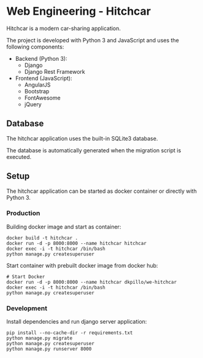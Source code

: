 # Web Engineering - Hitchcar

Hitchcar is a modern car-sharing application.

The project is developed with Python 3 and JavaScript and uses the following components:

* Backend (Python 3):
  * Django
  * Django Rest Framework
* Frontend (JavaScript):
  * AngularJS  
  * Bootstrap
  * FontAwesome
  * jQuery

## Database

The hitchcar application uses the built-in SQLite3 database.

The database is automatically generated when the migration script is executed.
    
## Setup

The hitchcar application can be started as docker container or directly with Python 3.

### Production

Building docker image and start as container:

    docker build -t hitchcar .
    docker run -d -p 8000:8000 --name hitchcar hitchcar
    docker exec -i -t hitchcar /bin/bash
    python manage.py createsuperuser

Start container with prebuilt docker image from docker hub:

    # Start Docker
    docker run -d -p 8000:8000 --name hitchcar dkpillo/we-hitchcar
    docker exec -i -t hitchcar /bin/bash
    python manage.py createsuperuser

### Development

Install dependencies and run django server application:

    pip install --no-cache-dir -r requirements.txt
    python manage.py migrate
    python manage.py createsuperuser 
    python manage.py runserver 8000